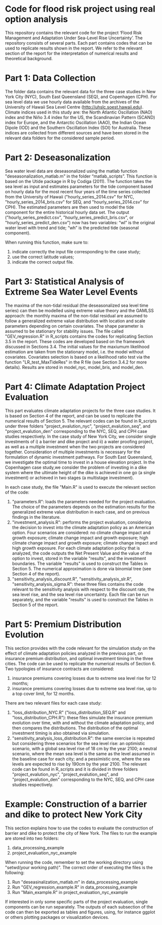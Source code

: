  # Code for flood risk project using real option analysis

 This repository contains the relevant code for the project ‘Flood Risk Management and Adaptation Under Sea-Level Rise Uncertainty’. The repository consists of several parts. Each part contains codes that can be used to replicate results shown in the report. We refer to the relevant section of the report for the interpretation of numerical results and theoretical background.

 # Part 1: Data Collection

 The folder data contains the relevant data for the three case studies in New York City (NYC), South East Queensland (SEQ), and Copenhagen (CPH). For sea level data we use hourly data available from the archives of the University of Hawaii Sea Level Centre (http://uhslc.soest.hawaii.edu). Climate indices used in this study are: the North Atlantic Oscillation (NAO) index and  the Niño 3.4 index for the US, the Scandinavian Pattern (SCAND) index for Europe, and the Antarctic Oscillation (AAO), the Indian Ocean Dipole (IOD)  and the Southern Oscillation Index (SOI) for Australia. These indices are collected from different sources and have been stored in the relevant data folders for the considered sample period.

 # Part 2: Deseasonalization

  Sea water level data are deseasonalized using the matlab function "deseasonalization_matlab.m" in the folder “matlab_scripts”. This function is based on the Utide package in R by Codiga (2011). The function takes the sea level as input and estimates parameters for the tide component based on hourly data for the most recent four years of the time series collected from the University of Hawaii ("hourly_series_2014.csv" for NYC, "hourly_series_2014_bris.csv" for SEQ, and "hourly_series_2014.csv" for CPH). The estimated parameters are then used to model the tide component for the entire historical hourly data set. 
  The output ("hourly_series_predict.csv", "hourly_series_predict_bris.csv", or "hourly_series_predict_den.csv") now has two variables: “wl” is the original water level with trend and tide; “wh” is the predicted tide (seasonal component). 
  
  When running this function, make sure to:

  1. indicate correctly the input file corresponding to the case study;
  2. use the correct latitude values;
  3. indicate the correct output file.

  # Part 3: Statistical Analysis of Extreme Sea Water Level Events
  The maxima of the non-tidal residual (the deseasonalized sea level time series) can then be modelled using extreme value theory and the GAMLSS approach: the monthly maxima of the non-tidal residual are assumed to follow a generalized extreme value distribution with location and scale parameters depending on certain covariates. The shape parameter is assumed to be stationary for stability issues. The file called "GEV_regression.R" in R_scripts contains the codes for replicating Section 3.5 in the report. These codes are developed based on the framework discussed in Sections 3.4. The initial values for the maxiumum likelihood estimation are taken from the stationary model, i.e. the model without covariates. Covariates selection is based on a likelihood ratio test via the function "LR_test_MaxTideRes" in the R file (see Section 3.4.2 for more details). Results are stored in model_nyc, model_bris, and model_den. 

  # Part 4: Climate Adaptation Project Evaluation
  This part evaluates climate adaptation projects for the three case studies. It is based on Section 4 of the report, and can be used to replicate the numerical results of Section 5. The relevant codes can be found in R_scripts under three folders "project_evalution_nyc", "project_evalution_seq", and "project_evalution_den" corresponding to the NYC, SEQ, and CPH case studies respectively. In the case study of New York City, we consider single investments of i) a barrier and dike project and ii) a water proofing project, as well as a multiple investment when the two projects are considered together. Consideration of multiple investments is necessary for the formulation of dynamic investment pathways. For South East Queensland, we investigate the optimal time to invest in a house elevation project. In the Copenhagen case study,we consider the problem of investing in a dike system where the ultimate height of the dike is achieved in one go (a single investment) or achieved in two stages (a multistage investment).

  In each case study, the file "Main.R" is used to execute the relevant section of the code:
  1. "parameters.R": loads the parameters needed for the project evaluation. The choice of the parameters depends on the estimation results for the generalized extreme value distribution in each case, and on previous findings in the literature.
  2. "investment_analysis.R": performs the project evaluation, considering the decision to invest into the climate adaptation policy as an American option. Four scenarios are considered: no climate change impact and growth exposure; climate change impact and growth exposure; high climate change impact and growth exposure; climate change impact and high growth exposure. For each climate adaptation policy that is analyzed, the code outputs the Net Present Value and the value of the option to invest, stored in the variable "results", and the investment boundaries. The variable "results" is used to construct the Tables in Section 5. The numerical approximation is done via binomial tree (see Section 4 of the report). 
  3. "sensitivity_analysis_discount.R", "sensitivity_analysis_slr.R", "sensitivity_analysis_sigma.R": these three files contains the code relevant to the sensitivity analysis with respect to the discount rate, the sea level rise, and the sea level rise uncertainty. Each file can be run separately, and the variable "results" is used to construct the Tables in Section 5 of the report.

  # Part 5: Premium Distribution Evolution

  This section provides with the code relevant for the simulation study on the effect of climate adaptation
  policies analyzed in the previous part, on insurance premium distribution, and optimal investment timing in the three
  cities. The code can be used to replicate the numerical results of Section 6. Two typologies of insurance contracts are considered:
  1. insurance premiums covering losses due to extreme sea level rise for 12 months;
  2. insurance premiums covering losses due to extreme sea level rise, up to a top cover limit, for 12 months.

  There are two relevant files for each case study:

  1. "loss_distribution_NYC.R" ("loss_distribution_SEQ.R" and "loss_distribution_CPH.R"): these files simulate the insurance premium evolution over time, with and without the climate adaptation policy, and then compares the distributions. The distribution of the optimal investment timing is also obtained via simulation.
  2. "sensitivity_analysis_loss_distribution.R": the same exercise is repeated but considering three scenarios for the sea level rise: an optimistic scenario, with a global sea level rise of 18 cm by the year 2100; a neutral scenario, where the mean sea level is the same as the level assumed in the baseline case for each city; and a pessimistic one, where the sea levels are expected to rise by 190cm by the year 2100. The relevant code can be found in R_scripts and it is divided in three folders "project_evalution_nyc", "project_evalution_seq", and "project_evalution_den" corresponding to the NYC, SEQ, and CPH case studies respectively.

  # Example: Construction of a barrier and dike to protect New York City
  This section explains how to use the codes to evaluate the construction of barrier and dike to protect the city of New York. The files to run the example are stored into two folders:
  1. data_processing_example
  2. project_evaluation_nyc_example

  When running the code, remember to set the working directory using "setwd(your working path)". The correct order of executing the files is the following:
  1. Run "deseasinalization_matlab.m" in data_processing_example
  2. Run "GEV_regression_example.R" in data_processing_example
  3. Run "Main_example.R" in project_evaluation_nyc_example

  If interested in only some specific parts of the project evaluation, single components can be run separately. The outputs of each subsection of the code can then be exported as tables and figures, using, for instance ggplot or others plotting packages or visualization devices.




  
 



  






